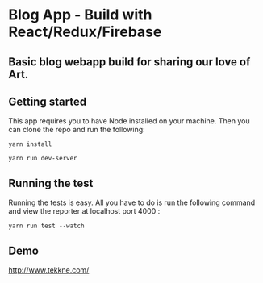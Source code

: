 # Blog App - Build with React/Redux/Firebase

Basic blog webapp build for sharing our love of Art.
--

## Getting started

This app requires you to have Node installed on your machine. Then you can clone the repo and run the following:

```
yarn install
```

```
yarn run dev-server
```

## Running the test

Running the tests is easy. All you have to do is run the following command and view the reporter at localhost port 4000 :
```
yarn run test --watch
```

## Demo

http://www.tekkne.com/
